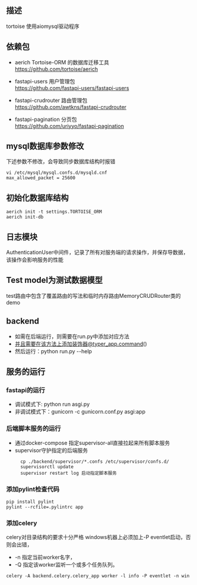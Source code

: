 ## 描述

tortoise 使用aiomysql驱动程序

## 依赖包

* aerich Tortoise-ORM 的数据库迁移工具  
  https://github.com/tortoise/aerich

* fastapi-users 用户管理包   
  https://github.com/fastapi-users/fastapi-users

* fastapi-crudrouter 路由管理包   
  https://github.com/awtkns/fastapi-crudrouter

* fastapi-pagination 分页包   
  https://github.com/uriyyo/fastapi-pagination

## mysql数据库参数修改

下述参数不修改，会导致同步数据库结构时报错

```shell
vi /etc/mysql/mysql.confs.d/mysqld.cnf
max_allowed_packet = 25600
```

## 初始化数据库结构

```shell
aerich init -t settings.TORTOISE_ORM
aerich init-db
```

## 日志模块

AuthenticationUser中间件，记录了所有对服务端的请求操作，并保存导数据，该操作会影响服务的性能

## Test model为测试数据模型

test路由中包含了覆盖路由的写法和临时内存路由MemoryCRUDRouter类的demo

## backend

* 如需在后端运行，则需要在run.py中添加对应方法
* 并且需要在该方法上添加装饰器@typer_app.command()
* 然后运行：python run.py --help

## 服务的运行

### fastapi的运行

* 调试模式下: python run asgi.py
* 非调试模式下：gunicorn -c gunicorn.conf.py asgi:app

### 后端脚本服务的运行

* 通过docker-compose 指定supervisor-all直接拉起来所有脚本服务
* supervisor守护指定的后端服务
  ```shell
    cp ./backend/supervisor/*.confs /etc/supervisor/confs.d/ 
    supervisorctl update 
    supervisor restart log 启动指定脚本服务
  ```


### 添加pylint检查代码
```shell
pip install pylint
pylint --rcfile=.pylintrc app
```


### 添加celery
celery对目录结构的要求十分严格
windows机器上必须加上-P eventlet启动，否则会出错，
* -n 指定当前worker名字，
* -Q 指定该worker监听一个或多个任务队列。
```shell
celery -A backend.celery.celery_app worker -l info -P eventlet -n win
```
